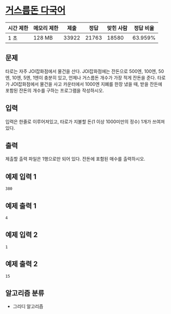 # [거스름돈 다국어](https://www.acmicpc.net/problem/5585)

| 시간 제한 | 메모리 제한 | 제출  | 정답  | 맞힌 사람 | 정답 비율 |
| --------- | ----------- | ----- | ----- | --------- | --------- |
| 1 초      | 128 MB      | 33922 | 21763 | 18580     | 63.959%   |

## 문제

타로는 자주 JOI잡화점에서 물건을 산다. JOI잡화점에는 잔돈으로 500엔, 100엔, 50엔, 10엔, 5엔, 1엔이 충분히 있고, 언제나 거스름돈 개수가 가장 적게 잔돈을 준다. 타로가 JOI잡화점에서 물건을 사고 카운터에서 1000엔 지폐를 한장 냈을 때, 받을 잔돈에 포함된 잔돈의 개수를 구하는 프로그램을 작성하시오.

## 입력

입력은 한줄로 이루어져있고, 타로가 지불할 돈(1 이상 1000미만의 정수) 1개가 쓰여져있다.

## 출력

제출할 출력 파일은 1행으로만 되어 있다. 잔돈에 포함된 매수를 출력하시오.

## 예제 입력 1

```
380
```

## 예제 출력 1

```
4
```

## 예제 입력 2

```
1
```

## 예제 출력 2

```
15
```

## 알고리즘 분류

- 그리디 알고리즘
